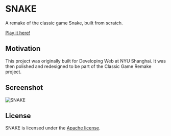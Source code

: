 # SNAKE

A remake of the classic game Snake, built from scratch.

[Play it here!](http://jackbdu.github.io/snake)

## Motivation

This project was originally built for Developing Web at NYU Shanghai. It was then polished and redesigned to be part of the Classic Game Remake project.

## Screenshot
![SNAKE](http://jackbdu.me/portfolio/img/snake.png)

## License

SNAKE is licensed under the [Apache license](https://github.com/JackBDu/snake/blob/gh-pages/LICENSE).
